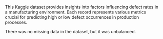 This Kaggle dataset provides insights into factors influencing defect rates in a manufacturing environment. Each record represents various metrics crucial for predicting high or low defect occurrences in production processes.

There was no missing data in the dataset, but it was unbalanced.
